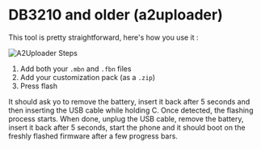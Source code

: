 # DB3210 and older (a2uploader)
This tool is pretty straightforward, here's how you use it :

![A2Uploader Steps](/_static/a2flasher_1.png)

1. Add both your `.mbn` and `.fbn` files
2. Add your customization pack (as a `.zip`)
3. Press flash


It should ask yo to remove the battery, insert it back after 5 seconds and then inserting the USB cable while holding C. Once detected, the flashing process starts. When done, unplug the USB cable, remove the battery, insert it back after 5 seconds, start the phone and it should boot on the freshly flashed firmware after a few progress bars.
